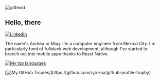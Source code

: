 ![githead](https://github.com/amoguelk/amoguelk/assets/31602026/38770573-577a-4636-bfe2-04186871ff97)
## Hello, there
[![LinkedIn](https://img.shields.io/badge/linkedin-%230077B5.svg?style=for-the-badge&logo=linkedin&logoColor=white)](https://www.linkedin.com/in/amoguelk/)

The name's Andrea or Mog. I'm a computer engineer from Mexico City. I'm particularly fond of fullstack web development, although I've started to branch out into mobile apps thanks to React Native.

[![My top languages](https://github-readme-stats.vercel.app/api/top-langs/?username=amoguelk&theme=nord&layout=donut)](https://github.com/anuraghazra/github-readme-stats)

[![My GitHub Tropies](https://github-profile-trophy.vercel.app/?username=amoguelk&theme=nord&rank=-C,-?)](https://github.com/ryo-ma/github-profile-trophy)
<!--
**amoguelk/amoguelk** is a ✨ _special_ ✨ repository because its `README.md` (this file) appears on your GitHub profile.

Here are some ideas to get you started:

- 🔭 I’m currently working on ...
- 🌱 I’m currently learning ...
- 👯 I’m looking to collaborate on ...
- 🤔 I’m looking for help with ...
- 💬 Ask me about ...
- 📫 How to reach me: ...
- 😄 Pronouns: ...
- ⚡ Fun fact: ...
-->
